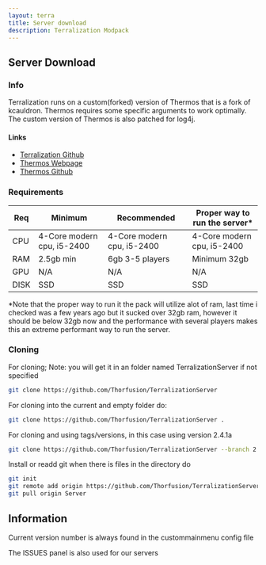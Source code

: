 ```yaml
---
layout: terra
title: Server download
description: Terralization Modpack
---
```


## Server Download
### Info
Terralization runs on a custom(forked) version of Thermos that is a fork of kcauldron. Thermos requires some specific arguments to work optimally. The custom version of Thermos is also patched for log4j.

#### Links
+ [Terralization Github](https://github.com/Thorfusion/TerralizationServer)
+ [Thermos Webpage](https://thorfusion.com/Thermos/)
+ [Thermos Github](https://github.com/Thorfusion/Thermos)

### Requirements

| Req  | Minimum                    | Recommended                | Proper way to run the server*      |
|------|----------------------------|----------------------------|------------------------------------|
| CPU  | 4-Core modern cpu, i5-2400 | 4-Core modern cpu, i5-2400 | 4-Core modern cpu, i5-2400         |
| RAM  | 2.5gb min                  | 6gb 3-5 players            | Minimum 32gb                       |
| GPU  | N/A                        | N/A                        | N/A                                |
| DISK | SSD                        | SSD                        | SSD                                |


*Note that the proper way to run it the pack will utilize alot of ram, last time i checked was a few years ago but it sucked over 32gb ram, however it should be below 32gb now and the performance with several players makes this an extreme performant way to run the server.
### Cloning

For cloning; Note: you will get it in an folder named TerralizationServer if not specified

```bash
git clone https://github.com/Thorfusion/TerralizationServer
```

For cloning into the current and empty folder do:

```bash
git clone https://github.com/Thorfusion/TerralizationServer .
```

For cloning and using tags/versions, in this case using version 2.4.1a

```bash
git clone https://github.com/Thorfusion/TerralizationServer --branch 2.4.1a
```

Install or readd git when there is files in the directory do
```bash
git init
git remote add origin https://github.com/Thorfusion/TerralizationServer
git pull origin Server
```




## Information

Current version number is always found in the custommainmenu config file

The ISSUES panel is also used for our servers
